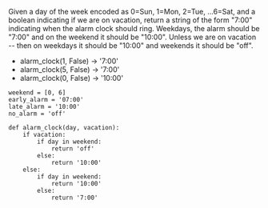 Given a day of the week encoded as 0=Sun, 1=Mon, 2=Tue, ...6=Sat, and a boolean indicating if we are on vacation, return a string of the form "7:00" indicating when the alarm clock should ring. Weekdays, the alarm should be "7:00" and on the weekend it should be "10:00". Unless we are on vacation -- then on weekdays it should be "10:00" and weekends it should be "off". 

* alarm_clock(1, False) → '7:00'
* alarm_clock(5, False) → '7:00'
* alarm_clock(0, False) → '10:00'

```
weekend = [0, 6]
early_alarm = '07:00'
late_alarm = '10:00'
no_alarm = 'off'

def alarm_clock(day, vacation):
    if vacation:
        if day in weekend:
            return 'off'
        else:
            return '10:00'
    else:
        if day in weekend:
            return '10:00'
        else:
            return '7:00'
```
